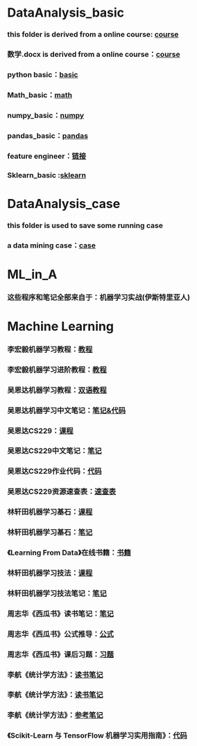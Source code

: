 # DataAnalysis_basic
### this folder is derived from a online course: [course](https://www.bilibili.com/video/BV1HJ411j7NG)
### 数学.docx is derived from a online course：[course](https://www.bilibili.com/video/BV1az4y1f7di?from=search&seid=15002071248191184005)
### python basic：[basic](https://blog.csdn.net/qxyloveyy/article/details/115278014)
### Math_basic：[math](https://zhuanlan.zhihu.com/p/36311622)
### numpy_basic：[numpy](https://github.com/QinHsiu/numpy-100)
### pandas_basic：[pandas](https://github.com/QinHsiu/machine_learning_beginner/tree/master/pandas)
### feature engineer：[链接](https://blog.csdn.net/Datawhale/article/details/83033869)
### Sklearn_basic :[sklearn](https://github.com/QinHsiu/Sklearn) 

# DataAnalysis_case
### this folder is used to save some running case
### a data mining case：[case](https://blog.csdn.net/datawhale/article/details/80847662)

# ML_in_A
### 这些程序和笔记全部来自于：机器学习实战(伊斯特里亚人)

# Machine Learning
### 李宏毅机器学习教程：[教程](https://aistudio.baidu.com/aistudio/education/group/info/1978)
### 李宏毅机器学习进阶教程：[教程](https://aistudio.baidu.com/aistudio/education/group/info/1979)

### 吴恩达机器学习教程：[双语教程](https://www.bilibili.com/video/BV164411S78V)
### 吴恩达机器学习中文笔记：[笔记&代码](https://github.com/fengdu78/Coursera-ML-AndrewNg-Notes)

### 吴恩达CS229：[课程](https://www.bilibili.com/video/BV1iK411W7p9?from=search&seid=14090128442942491780)
### 吴恩达CS229中文笔记：[笔记](https://kivy-cn.github.io/Stanford-CS-229-CN/#/)
### 吴恩达CS229作业代码：[代码](https://github.com/Sierkinhane/CS229-ML-Implements)
### 吴恩达CS229资源速查表：[速查表](https://github.com/QinHsiu/stanford-cs-229-machine-learning)

### 林轩田机器学习基石：[课程](https://www.bilibili.com/video/BV1Cx411i7op?from=search&seid=15572856180094825579)
### 林轩田机器学习基石：[笔记](https://redstonewill.com/category/ai-notes/lin-ml-foundations/)
### 《Learning From Data》在线书籍：[书籍](http://amlbook.com/)

### 林轩田机器学习技法：[课程](https://www.bilibili.com/video/av36760800)
### 林轩田机器学习技法笔记：[笔记](https://redstonewill.com/category/ai-notes/lin-ml-techniques/)

### 周志华《西瓜书》读书笔记：[笔记](https://www.cnblogs.com/limitlessun/p/8505647.html#_label0)
### 周志华《西瓜书》公式推导：[公式](https://datawhalechina.github.io/pumpkin-book/#/)
### 周志华《西瓜书》课后习题：[习题](https://zhuanlan.zhihu.com/c_1013850291887845376)

### 李航《统计学方法》：[读书笔记](https://www.cnblogs.com/limitlessun/p/8611103.html)
### 李航《统计学方法》：[读书笔记](https://github.com/SmirkCao/Lihang)
### 李航《统计学方法》：[参考笔记](https://zhuanlan.zhihu.com/p/36378498)

### 《Scikit-Learn 与 TensorFlow 机器学习实用指南》：[代码](https://github.com/QinHsiu/handson-ml)
